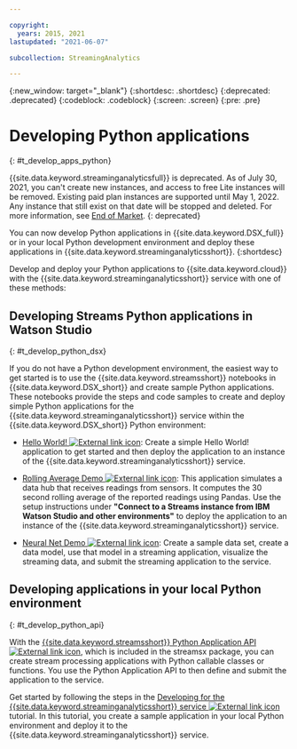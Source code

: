 ```yaml
---

copyright:
  years: 2015, 2021
lastupdated: "2021-06-07"

subcollection: StreamingAnalytics

---
```


<!-- Attribute definitions -->
{:new_window: target="_blank"}
{:shortdesc: .shortdesc}
{:deprecated: .deprecated}
{:codeblock: .codeblock}
{:screen: .screen}
{:pre: .pre}

# Developing Python applications
{: #t_develop_apps_python}

{{site.data.keyword.streaminganalyticsfull}} is deprecated. As of July 30, 2021, 
you can't create new instances, and access to free Lite instances will be removed. 
Existing paid plan instances are supported until May 1, 2022. Any instance that still exist on that date will be stopped and deleted. 
For more information, see [End of Market](/docs/StreamingAnalytics?topic=StreamingAnalytics-end_of_market).
{: deprecated}

You can now develop Python applications in {{site.data.keyword.DSX_full}} or in your local Python development environment and deploy these applications in {{site.data.keyword.streaminganalyticsshort}}.
{:shortdesc}

Develop and deploy your Python applications to {{site.data.keyword.cloud}} with the {{site.data.keyword.streaminganalyticsshort}} service with one of these methods:


## Developing Streams Python applications in Watson Studio
{: #t_develop_python_dsx}

If you do not have a Python development environment, the easiest way to get started is to use the {{site.data.keyword.streamsshort}} notebooks in {{site.data.keyword.DSX_short}} and create sample Python applications. These notebooks provide the steps and code samples to create and deploy simple Python applications for the {{site.data.keyword.streaminganalyticsshort}} service within the {{site.data.keyword.DSX_short}} Python environment:

* [Hello World! ![External link icon](../../icons/launch-glyph.svg "External link icon")](https://dataplatform.cloud.ibm.com/exchange/public/entry/view/9fc33ce7301f10e21a9f92039ca9c6e8): Create a simple Hello World! application to get started and then deploy the application to an instance of the {{site.data.keyword.streaminganalyticsshort}} service.

* [Rolling Average Demo ![External link icon](../../icons/launch-glyph.svg "External link icon")](https://github.com/IBMStreams/sample.starter_notebooks/blob/latest/Streams-RollingAverageSample.ipynb): This application simulates a data hub that receives readings from sensors. It computes the 30 second rolling average of the reported readings using Pandas. Use the setup instructions under **"Connect to a Streams instance from IBM Watson Studio and other environments"** to deploy the application to an instance of the {{site.data.keyword.streaminganalyticsshort}} service.

* [Neural Net Demo ![External link icon](../../icons/launch-glyph.svg "External link icon")](https://dataplatform.cloud.ibm.com/exchange/public/entry/view/9fc33ce7301f10e21a9f92039ca60bb7): Create a sample data set, create a data model, use that model in a streaming application, visualize the streaming data, and submit the streaming application to the service.

## Developing applications in your local Python environment
 {: #t_develop_python_api}

With the [{{site.data.keyword.streamsshort}} Python Application API ![External link icon](../../icons/launch-glyph.svg "External link icon")](http://ibmstreams.github.io/streamsx.documentation/docs/python/python-appapi-devguide/#50-api-features), which is included in the streamsx package, you can create stream processing applications with Python callable classes or functions. You use the Python Application API to then define and submit the application to the service.

Get started by following the steps in the [Developing for the {{site.data.keyword.streaminganalyticsshort}} service ![External link icon](../../icons/launch-glyph.svg "External link icon")](http://ibmstreams.github.io/streamsx.documentation/docs/python/1.6/python-appapi-devguide-2a/index.html) tutorial. In this tutorial, you create a sample application in your local Python environment and deploy it to the {{site.data.keyword.streaminganalyticsshort}} service.
